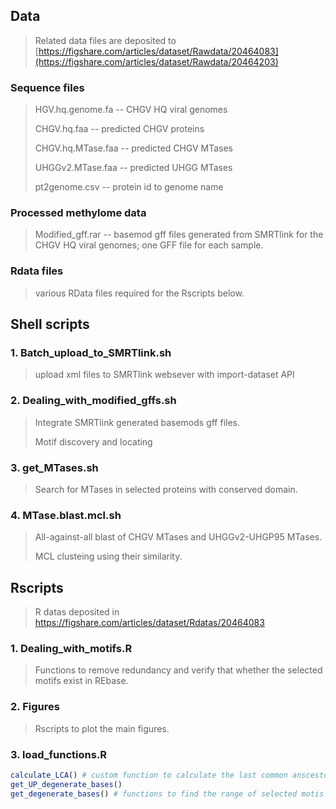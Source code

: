 ## Data

> Related data files are deposited to [https://figshare.com/articles/dataset/Rawdata/20464083](https://figshare.com/articles/dataset/Rawdata/20464203)

### Sequence files 

> HGV.hq.genome.fa -- CHGV HQ viral genomes
> 
> CHGV.hq.faa -- predicted CHGV proteins
> 
> CHGV.hq.MTase.faa -- predicted CHGV MTases
> 
> UHGGv2.MTase.faa -- predicted UHGG MTases
> 
> pt2genome.csv -- protein id to genome name
> 
### Processed methylome data
> Modified_gff.rar -- basemod gff files generated from SMRTlink for the CHGV HQ viral genomes; one GFF file for each sample.

### Rdata files

> various RData files required for the Rscripts below.

## Shell scripts
### 1. Batch_upload_to_SMRTlink.sh
> upload xml files to SMRTlink websever with import-dataset API
### 2. Dealing_with_modified_gffs.sh
> Integrate SMRTlink generated basemods gff files. 
> 
> Motif discovery and locating
### 3. get_MTases.sh
> Search for MTases in selected proteins with conserved domain.
### 4. MTase.blast.mcl.sh
> All-against-all blast of CHGV MTases and UHGGv2-UHGP95 MTases.
> 
> MCL clusteing using their similarity.

## Rscripts
> R datas deposited in https://figshare.com/articles/dataset/Rdatas/20464083
### 1. Dealing_with_motifs.R
> Functions to remove redundancy and verify that whether the selected motifs exist in REbase.
### 2. Figures
> Rscripts to plot the main figures.
### 3. load_functions.R
```r
calculate_LCA() # custom function to calculate the last common anscestor of selected bacterias
get_UP_degenerate_bases()
get_degenerate_bases() # functions to find the range of selected motis
```
